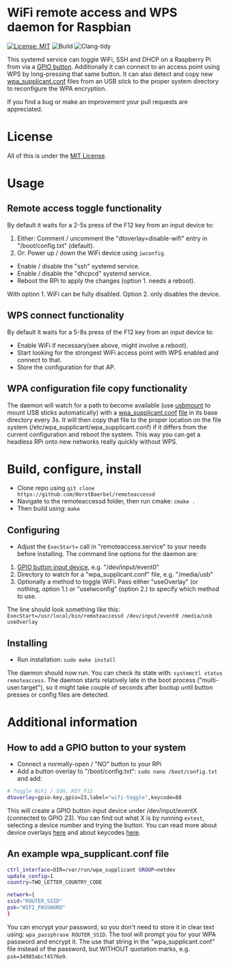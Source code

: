 # WiFi remote access and WPS daemon for Raspbian

[![License: MIT](https://img.shields.io/badge/License-MIT-yellow.svg)](https://opensource.org/licenses/MIT) ![Build](https://github.com/HorstBaerbel/remoteaccessd/workflows/Build/badge.svg) ![Clang-tidy](https://github.com/HorstBaerbel/remoteaccessd/workflows/clang-tidy/badge.svg)

This systemd service can toggle WiFi, SSH and DHCP on a Raspberry Pi from via a [GPIO button](#how-to-add-a-gpio-button-to-your-system). Additionally it can connect to an access point using WPS by long-pressing that same button. It can also detect and copy new [wpa_supplicant.conf](#an-example-wpasupplicantconf-file) files from an USB stick to the proper system directory to reconfigure the WPA encryption.

If you find a bug or make an improvement your pull requests are appreciated.

# License

All of this is under the [MIT License](LICENSE).

# Usage

## Remote access toggle functionality

By default it waits for a 2-5s press of the F12 key from an input device to:

1. Either: Comment / uncomment the "dtoverlay=disable-wifi" entry in "/boot/config.txt" (default).
2. Or: Power up / down the WiFi device using ```iwconfig```.

* Enable / disable the "ssh" systemd service.
* Enable / disable the "dhcpcd" systemd service.
* Reboot the RPi to apply the changes (option 1. needs a reboot).

With option 1. WiFi can be fully disabled. Option 2. only disables the device.

## WPS connect functionality

By default it waits for a 5-8s press of the F12 key from an input device to:

* Enable WiFi if necessary(see above, might involve a reboot).
* Start looking for the strongest WiFi access point with WPS enabled and connect to that.
* Store the configuration for that AP.

## WPA configuration file copy functionality

The daemon will watch for a path to become available (use [usbmount](https://github.com/rbrito/usbmount) to mount USB sticks automatically) with a [wpa_supplicant.conf](wpa_supplicant.conf) [file](https://raspberrypi.stackexchange.com/questions/10251/prepare-sd-card-for-wifi-on-headless-pi) in its base directory every 3s. It will then copy that file to the proper location on the file system (/etc/wpa_supplicant/wpa_supplicant.conf) if it differs from the current configuration and reboot the system. This way you can get a headless RPi onto new networks really quickly without WPS.

# Build, configure, install

* Clone repo using ```git clone https://github.com/HorstBaerbel/remoteaccessd```
* Navigate to the remoteaccessd folder, then run cmake: ```cmake .```
* Then build using: ```make```

## Configuring

* Adjust the ```ExecStart=``` call in "remoteaccess.service" to your needs before installing. The command line options for the daemon are:

1. [GPIO button input device](#how-to-add-a-gpio-button-to-your-system), e.g. "/dev/input/event0"
2. Directory to watch for a "wpa_supplicant.conf" file, e.g. "/media/usb"
3. Optionally a method to toggle WiFi. Pass either "useOverlay" (or nothing, option 1.) or "useIwconfig" (option 2.) to specify which method to use.  

The line should look something like this: ```ExecStart=/usr/local/bin/remoteaccessd /dev/input/event0 /media/usb useOverlay```

## Installing

* Run installation: ```sudo make install```

The daemon should now run. You can check its state with: ```systemctl status remoteaccess```. The daemon starts relatively late in the boot process ("multi-user.target"), so it might take couple of seconds after bootup until button presses or config files are detected.

# Additional information

## How to add a GPIO button to your system

* Connect a normally-open / "NO" button to your RPi
* Add a button overlay to "/boot/config.txt": ```sudo nano /boot/config.txt``` and add:

```sh
# Toggle WiFi / SSH, KEY_F12
dtoverlay=gpio-key,gpio=23,label="wifi-toggle",keycode=88
```

This will create a GPIO button input device under /dev/input/eventX (connected to GPIO 23). You can find out what X is by running ```evtest```, selecting a device number and trying the button. You can read more about device overlays [here](https://github.com/raspberrypi/firmware/blob/master/boot/overlays/README) and about keycodes [here](https://github.com/torvalds/linux/blob/v4.12/include/uapi/linux/input-event-codes.h).

## An example wpa_supplicant.conf file

```sh
ctrl_interface=DIR=/var/run/wpa_supplicant GROUP=netdev
update_config=1
country=TWO_LETTER_COUNTRY_CODE

network={ 
ssid="ROUTER_SSID"
psk="WIFI_PASSWORD"
}
```

You can encrypt your password, so you don't need to store it in clear text using: ```wpa_passphrase ROUTER_SSID```. The tool will prompt you for your WPA password and encrypt it. The use that string in the "wpa_supplicant.conf" file instead of the password, but WITHOUT quotation marks, e.g. ```psk=34985abcf4576e9```.
